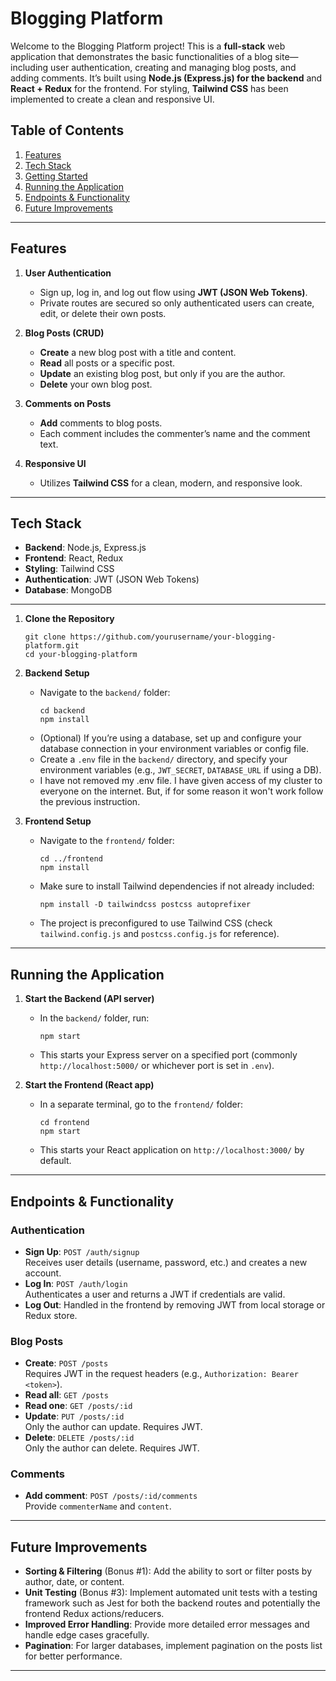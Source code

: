 # Blogging Platform

Welcome to the Blogging Platform project! This is a **full-stack** web application that demonstrates the basic functionalities of a blog site—including user authentication, creating and managing blog posts, and adding comments. It’s built using **Node.js (Express.js) for the backend** and **React + Redux** for the frontend. For styling, **Tailwind CSS** has been implemented to create a clean and responsive UI.

## Table of Contents
1. [Features](#features)  
2. [Tech Stack](#tech-stack)  
3. [Getting Started](#getting-started)  
4. [Running the Application](#running-the-application)  
5. [Endpoints & Functionality](#endpoints--functionality)  
6. [Future Improvements](#future-improvements)  

---

## Features

1. **User Authentication**  
   - Sign up, log in, and log out flow using **JWT (JSON Web Tokens)**.
   - Private routes are secured so only authenticated users can create, edit, or delete their own posts.

2. **Blog Posts (CRUD)**  
   - **Create** a new blog post with a title and content.  
   - **Read** all posts or a specific post.  
   - **Update** an existing blog post, but only if you are the author.  
   - **Delete** your own blog post.

3. **Comments on Posts**  
   - **Add** comments to blog posts.
   - Each comment includes the commenter’s name and the comment text.

4. **Responsive UI**  
   - Utilizes **Tailwind CSS** for a clean, modern, and responsive look.

---

## Tech Stack

- **Backend**: Node.js, Express.js  
- **Frontend**: React, Redux  
- **Styling**: Tailwind CSS  
- **Authentication**: JWT (JSON Web Tokens)  
- **Database**: MongoDB

---

1. **Clone the Repository**  
   ```
   git clone https://github.com/yourusername/your-blogging-platform.git
   cd your-blogging-platform
   ```

2. **Backend Setup**  
   - Navigate to the `backend/` folder:  
     ```
     cd backend
     npm install
     ```
   - (Optional) If you’re using a database, set up and configure your database connection in your environment variables or config file.
   - Create a `.env` file in the `backend/` directory, and specify your environment variables (e.g., `JWT_SECRET`, `DATABASE_URL` if using a DB).
   - I have not removed my .env file. I have given access of my cluster to everyone on the internet. But, if for some reason it won't work follow the previous instruction.

3. **Frontend Setup**  
   - Navigate to the `frontend/` folder:  
     ```
     cd ../frontend
     npm install
     ```
   - Make sure to install Tailwind dependencies if not already included:
     ```
     npm install -D tailwindcss postcss autoprefixer
     ```
   - The project is preconfigured to use Tailwind CSS (check `tailwind.config.js` and `postcss.config.js` for reference).

---

## Running the Application

1. **Start the Backend (API server)**  
   - In the `backend/` folder, run:  
     ```
     npm start
     ```
   - This starts your Express server on a specified port (commonly `http://localhost:5000/` or whichever port is set in `.env`).

2. **Start the Frontend (React app)**  
   - In a separate terminal, go to the `frontend/` folder:  
     ```
     cd frontend
     npm start
     ```
   - This starts your React application on `http://localhost:3000/` by default.

---

## Endpoints & Functionality

### Authentication
- **Sign Up**: `POST /auth/signup`  
  Receives user details (username, password, etc.) and creates a new account.
- **Log In**: `POST /auth/login`  
  Authenticates a user and returns a JWT if credentials are valid.
- **Log Out**: Handled in the frontend by removing JWT from local storage or Redux store.

### Blog Posts
- **Create**: `POST /posts`  
  Requires JWT in the request headers (e.g., `Authorization: Bearer <token>`).  
- **Read all**: `GET /posts`  
- **Read one**: `GET /posts/:id`  
- **Update**: `PUT /posts/:id`  
  Only the author can update. Requires JWT.  
- **Delete**: `DELETE /posts/:id`  
  Only the author can delete. Requires JWT.

### Comments
- **Add comment**: `POST /posts/:id/comments`  
  Provide `commenterName` and `content`.  

---

## Future Improvements

- **Sorting & Filtering** (Bonus #1): Add the ability to sort or filter posts by author, date, or content.  
- **Unit Testing** (Bonus #3): Implement automated unit tests with a testing framework such as Jest for both the backend routes and potentially the frontend Redux actions/reducers.  
- **Improved Error Handling**: Provide more detailed error messages and handle edge cases gracefully.  
- **Pagination**: For larger databases, implement pagination on the posts list for better performance.  

---
